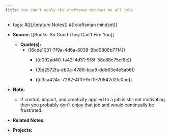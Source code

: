 ```yaml
---
title: You can't apply the craftsman mindset on all jobs
---
```


- tags: #[[Literature Notes]] #[[craftsman mindset]]

- **Source:** [[Books: So Good They Can't Fire You]]
	 - **Quote(s):**
		 - ((6cde1031-7f9a-4d6a-8038-9bd0808b77f4))
			 - ((d092ad40-fa42-4d31-9f8f-58c88c75cf8e))

			 - ((9d2572fa-eb0a-4789-bca9-ddb63e4e5ab6))

			 - ((d3ca424c-7262-4ff0-9cf0-70542d2fc0ad))

- **Note:**
	 - If control, impact, and creativity applied to a job is still not motivating then you probably don't enjoy that job and would continually be frustrated.

- **Related Notes:**

- **Projects:**
